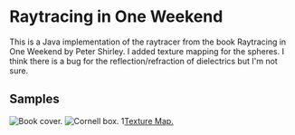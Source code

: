 # Raytracing in One Weekend

This is a Java implementation of the raytracer from the book Raytracing in One Weekend by Peter Shirley.
I added texture mapping for the spheres.
I think there is a bug for the reflection/refraction of dielectrics but I'm not sure.

## Samples
![Book cover.](https://github.com/njeff/raytracer0/blob/master/samples/output.png)
![Cornell box.](https://github.com/njeff/raytracer0/blob/master/samples/output_box5.png)
1[Texture Map.](https://github.com/njeff/raytracer0/blob/master/samples/0053rot.jpg)